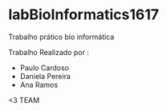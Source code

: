 # labBioInformatics1617
Trabalho prático bio informática


Trabalho Realizado por :

* Paulo Cardoso
* Daniela Pereira
* Ana Ramos

<3 TEAM
